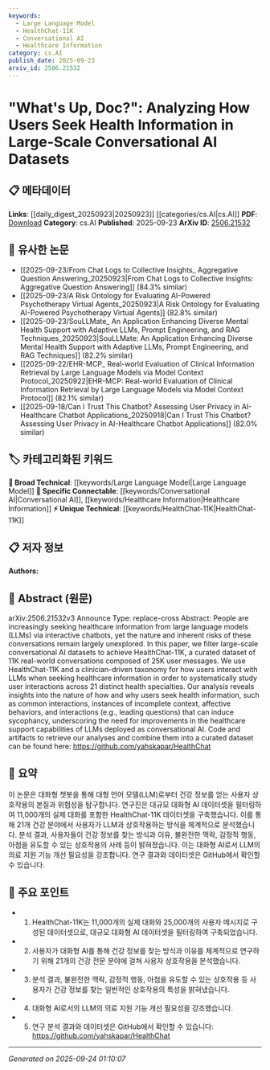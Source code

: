 ```yaml
---
keywords:
  - Large Language Model
  - HealthChat-11K
  - Conversational AI
  - Healthcare Information
category: cs.AI
publish_date: 2025-09-23
arxiv_id: 2506.21532
---
```


<!-- KEYWORD_LINKING_METADATA:
{
  "processed_timestamp": "2025-09-24T01:10:07.897662",
  "vocabulary_version": "1.0",
  "selected_keywords": [
    "Large Language Model",
    "HealthChat-11K",
    "Conversational AI",
    "Healthcare Information"
  ],
  "rejected_keywords": [],
  "similarity_scores": {
    "Large Language Model": 0.85,
    "HealthChat-11K": 0.78,
    "Conversational AI": 0.8,
    "Healthcare Information": 0.77
  },
  "extraction_method": "AI_prompt_based",
  "budget_applied": true,
  "candidates_json": {
    "candidates": [
      {
        "surface": "Large Language Models",
        "canonical": "Large Language Model",
        "aliases": [
          "LLMs"
        ],
        "category": "broad_technical",
        "rationale": "Large Language Models are central to the study and provide a basis for understanding user interactions in conversational AI.",
        "novelty_score": 0.45,
        "connectivity_score": 0.88,
        "specificity_score": 0.65,
        "link_intent_score": 0.85
      },
      {
        "surface": "HealthChat-11K",
        "canonical": "HealthChat-11K",
        "aliases": [],
        "category": "unique_technical",
        "rationale": "HealthChat-11K is a unique dataset introduced in the paper, crucial for linking specific research findings.",
        "novelty_score": 0.92,
        "connectivity_score": 0.55,
        "specificity_score": 0.9,
        "link_intent_score": 0.78
      },
      {
        "surface": "conversational AI",
        "canonical": "Conversational AI",
        "aliases": [
          "chatbots"
        ],
        "category": "specific_connectable",
        "rationale": "Conversational AI is a key context for the study, linking AI technology with user interaction insights.",
        "novelty_score": 0.5,
        "connectivity_score": 0.82,
        "specificity_score": 0.7,
        "link_intent_score": 0.8
      },
      {
        "surface": "healthcare information",
        "canonical": "Healthcare Information",
        "aliases": [],
        "category": "specific_connectable",
        "rationale": "Healthcare Information is a central theme of the paper, linking user needs with AI capabilities.",
        "novelty_score": 0.4,
        "connectivity_score": 0.75,
        "specificity_score": 0.68,
        "link_intent_score": 0.77
      }
    ],
    "ban_list_suggestions": [
      "interactive chatbots",
      "real-world conversations",
      "user messages"
    ]
  },
  "decisions": [
    {
      "candidate_surface": "Large Language Models",
      "resolved_canonical": "Large Language Model",
      "decision": "linked",
      "scores": {
        "novelty": 0.45,
        "connectivity": 0.88,
        "specificity": 0.65,
        "link_intent": 0.85
      }
    },
    {
      "candidate_surface": "HealthChat-11K",
      "resolved_canonical": "HealthChat-11K",
      "decision": "linked",
      "scores": {
        "novelty": 0.92,
        "connectivity": 0.55,
        "specificity": 0.9,
        "link_intent": 0.78
      }
    },
    {
      "candidate_surface": "conversational AI",
      "resolved_canonical": "Conversational AI",
      "decision": "linked",
      "scores": {
        "novelty": 0.5,
        "connectivity": 0.82,
        "specificity": 0.7,
        "link_intent": 0.8
      }
    },
    {
      "candidate_surface": "healthcare information",
      "resolved_canonical": "Healthcare Information",
      "decision": "linked",
      "scores": {
        "novelty": 0.4,
        "connectivity": 0.75,
        "specificity": 0.68,
        "link_intent": 0.77
      }
    }
  ]
}
-->

# "What's Up, Doc?": Analyzing How Users Seek Health Information in Large-Scale Conversational AI Datasets

## 📋 메타데이터

**Links**: [[daily_digest_20250923|20250923]] [[categories/cs.AI|cs.AI]]
**PDF**: [Download](https://arxiv.org/pdf/2506.21532.pdf)
**Category**: cs.AI
**Published**: 2025-09-23
**ArXiv ID**: [2506.21532](https://arxiv.org/abs/2506.21532)

## 🔗 유사한 논문
- [[2025-09-23/From Chat Logs to Collective Insights_ Aggregative Question Answering_20250923|From Chat Logs to Collective Insights: Aggregative Question Answering]] (84.3% similar)
- [[2025-09-23/A Risk Ontology for Evaluating AI-Powered Psychotherapy Virtual Agents_20250923|A Risk Ontology for Evaluating AI-Powered Psychotherapy Virtual Agents]] (82.8% similar)
- [[2025-09-23/SouLLMate_ An Application Enhancing Diverse Mental Health Support with Adaptive LLMs, Prompt Engineering, and RAG Techniques_20250923|SouLLMate: An Application Enhancing Diverse Mental Health Support with Adaptive LLMs, Prompt Engineering, and RAG Techniques]] (82.2% similar)
- [[2025-09-22/EHR-MCP_ Real-world Evaluation of Clinical Information Retrieval by Large Language Models via Model Context Protocol_20250922|EHR-MCP: Real-world Evaluation of Clinical Information Retrieval by Large Language Models via Model Context Protocol]] (82.1% similar)
- [[2025-09-18/Can I Trust This Chatbot? Assessing User Privacy in AI-Healthcare Chatbot Applications_20250918|Can I Trust This Chatbot? Assessing User Privacy in AI-Healthcare Chatbot Applications]] (82.0% similar)

## 🏷️ 카테고리화된 키워드
**🧠 Broad Technical**: [[keywords/Large Language Model|Large Language Model]]
**🔗 Specific Connectable**: [[keywords/Conversational AI|Conversational AI]], [[keywords/Healthcare Information|Healthcare Information]]
**⚡ Unique Technical**: [[keywords/HealthChat-11K|HealthChat-11K]]

## 📋 저자 정보

**Authors:** 

## 📄 Abstract (원문)

arXiv:2506.21532v3 Announce Type: replace-cross 
Abstract: People are increasingly seeking healthcare information from large language models (LLMs) via interactive chatbots, yet the nature and inherent risks of these conversations remain largely unexplored. In this paper, we filter large-scale conversational AI datasets to achieve HealthChat-11K, a curated dataset of 11K real-world conversations composed of 25K user messages. We use HealthChat-11K and a clinician-driven taxonomy for how users interact with LLMs when seeking healthcare information in order to systematically study user interactions across 21 distinct health specialties. Our analysis reveals insights into the nature of how and why users seek health information, such as common interactions, instances of incomplete context, affective behaviors, and interactions (e.g., leading questions) that can induce sycophancy, underscoring the need for improvements in the healthcare support capabilities of LLMs deployed as conversational AI. Code and artifacts to retrieve our analyses and combine them into a curated dataset can be found here: https://github.com/yahskapar/HealthChat

## 📝 요약

이 논문은 대화형 챗봇을 통해 대형 언어 모델(LLM)로부터 건강 정보를 얻는 사용자 상호작용의 본질과 위험성을 탐구합니다. 연구진은 대규모 대화형 AI 데이터셋을 필터링하여 11,000개의 실제 대화를 포함한 HealthChat-11K 데이터셋을 구축했습니다. 이를 통해 21개 건강 분야에서 사용자가 LLM과 상호작용하는 방식을 체계적으로 분석했습니다. 분석 결과, 사용자들이 건강 정보를 찾는 방식과 이유, 불완전한 맥락, 감정적 행동, 아첨을 유도할 수 있는 상호작용의 사례 등이 밝혀졌습니다. 이는 대화형 AI로서 LLM의 의료 지원 기능 개선 필요성을 강조합니다. 연구 결과와 데이터셋은 GitHub에서 확인할 수 있습니다.

## 🎯 주요 포인트

- 1. HealthChat-11K는 11,000개의 실제 대화와 25,000개의 사용자 메시지로 구성된 데이터셋으로, 대규모 대화형 AI 데이터셋을 필터링하여 구축되었습니다.
- 2. 사용자가 대화형 AI를 통해 건강 정보를 찾는 방식과 이유를 체계적으로 연구하기 위해 21개의 건강 전문 분야에 걸쳐 사용자 상호작용을 분석했습니다.
- 3. 분석 결과, 불완전한 맥락, 감정적 행동, 아첨을 유도할 수 있는 상호작용 등 사용자가 건강 정보를 찾는 일반적인 상호작용의 특성을 밝혀냈습니다.
- 4. 대화형 AI로서의 LLM의 의료 지원 기능 개선 필요성을 강조했습니다.
- 5. 연구 분석 결과와 데이터셋은 GitHub에서 확인할 수 있습니다: https://github.com/yahskapar/HealthChat


---

*Generated on 2025-09-24 01:10:07*